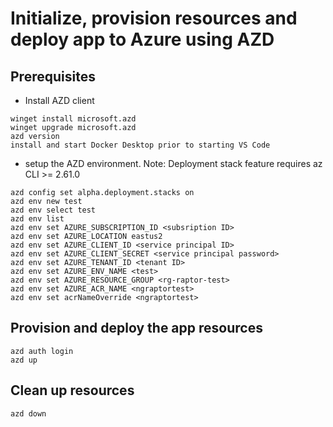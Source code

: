 # Initialize, provision resources and deploy app to Azure using AZD
## Prerequisites
* Install AZD client

```
winget install microsoft.azd
winget upgrade microsoft.azd
azd version
install and start Docker Desktop prior to starting VS Code
```

* setup the AZD environment. Note: Deployment stack feature requires az CLI >= 2.61.0

```
azd config set alpha.deployment.stacks on 
azd env new test
azd env select test
azd env list
azd env set AZURE_SUBSCRIPTION_ID <subsription ID>
azd env set AZURE_LOCATION eastus2
azd env set AZURE_CLIENT_ID <service principal ID>
azd env set AZURE_CLIENT_SECRET <service principal password>
azd env set AZURE_TENANT_ID <tenant ID>
azd env set AZURE_ENV_NAME <test>
azd env set AZURE_RESOURCE_GROUP <rg-raptor-test>
azd env set AZURE_ACR_NAME <ngraptortest>
azd env set acrNameOverride <ngraptortest>
```

## Provision and deploy the app resources
```
azd auth login
azd up
```

## Clean up resources
```
azd down
```

